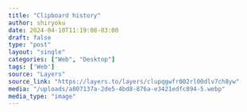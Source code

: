 ```yaml
---
title: "Clipboard history"
author: shiryoku
date: 2024-04-10T11:19:08-03:00
draft: false
type: "post"
layout: "single"
categories: ["Web", "Desktop"]
tags: ['Web']
source: "Layers"
source_link: "https://layers.to/layers/clupqgwfr002rl00dlv7ch8yw"
media: "/uploads/a807137a-2de5-4bd8-876a-e3421edfc894-5.webp"
media_type: "image"
---
```


